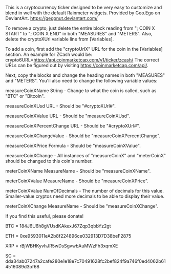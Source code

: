 This is a cryptocurrency ticker designed to be very easy to customize and blend in well with the default Rainmeter widgets.
Provided by Geo.Ego on DeviantArt.
https://gegonut.deviantart.com/

To remove a crypto, just delete the entire block reading from "; COIN X START" to "; COIN X END" in both "MEASURES" and "METERS". Also, delete the cryptoXUrl variable line from [Variables].

To add a coin, first add the "cryptoUrlX" URL for the coin in the [Variables] section. An example for ZCash would be:
crypto6URL=https://api.coinmarketcap.com/v1/ticker/zcash/
The correct URLs can be figured out by visiting https://coinmarketcap.com/api/.

Next, copy the blocks and change the heading names in both "MEASURES" and "METERS".
You'll also need to change the following variable values:

measureCoinXName String - Change to what the coin is called, such as "BTC" or "Bitcoin".

measureCoinXUsd URL - Should be "#cryptoXUrl#".

measureCoinXValue URL - Should be "measureCoinXUsd".

measureCoinXPercentChange URL - Should be "#cryptoXUrl#".

measureCoinXChangeValue - Should be "measureCoinXPercentChange".

measureCoinXPrice Formula - Should be "measureCoinXValue".

measureCoinXChange - All instances of "measureCoinX" and "meterCoinX" should be changed to this coin's number.

meterCoinXName MeasureName - Should be "measureCoinXName".

meterCoinXValue MeasureName - Should be "measureCoinXPrice".

meterCoinXValue NumOfDecimals - The number of decimals for this value. Smaller-value cryptos need more decimals to be able to display their value.

meterCoinXChange MeasureName - Should be "measureCoinXChange".



If you find this useful, please donate!

BTC = 184J6U6h8gVUsdKAkexJ67Zqp3qbbYz2gt

ETH = 0xe9593011eA2b8f224896ce032913D7D38beF2875

XRP = rBjWBHKyvhJR5wDsSgvwbAuMWzFh3xqmXE

SC  = dda34ab07247a2cafe280e1e18e7c70491628fc2bef824f9a746f0ed4062b614516089d3bf68
